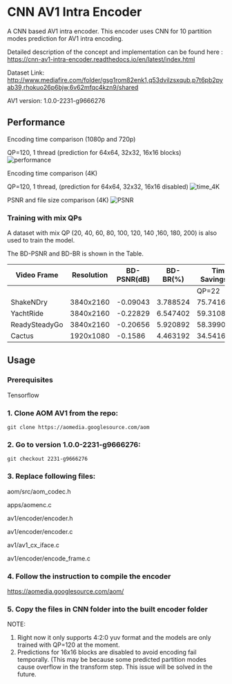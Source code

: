 # CNN AV1 Intra Encoder
A CNN based AV1 intra encoder. This encoder uses CNN for 10 partition modes prediction for AV1 intra encoding.

Detailed description of the concept and implementation can be found here : https://cnn-av1-intra-encoder.readthedocs.io/en/latest/index.html

Dataset Link: http://www.mediafire.com/folder/gsg1rom82enk1,q53dvilzsxqub,p7t6pb2pyab39,rhokuo26p6bjw,6v62mfqc4kzn9/shared

AV1 version: 1.0.0-2231-g9666276

## Performance 

Encoding time comparison (1080p and 720p)

QP=120, 1 thread (prediction for 64x64, 32x32, 16x16 blocks)
![performance](https://cnn-av1-intra-encoder.readthedocs.io/en/latest/_images/encoding_time_cnn.png)

Encoding time comparison (4K)

QP=120, 1 thread, (prediction for 64x64, 32x32, 16x16 disabled)
![time_4K](https://cnn-av1-intra-encoder.readthedocs.io/en/latest/_images/Time4K.png)

PSNR and file size comparison (4K)
![PSNR](https://cnn-av1-intra-encoder.readthedocs.io/en/latest/_images/PSNR4K.png)

### Training with mix QPs

A dataset with mix QP (20, 40, 60, 80, 100, 120, 140 ,160, 180, 200) is also used to train the model.

The BD-PSNR and BD-BR is shown in the Table.

| Video Frame   | Resolution | BD-PSNR(dB) | BD-BR(%) | Time Savings(%) |             |             |             |
|---------------|------------|-------------|----------|-----------------|-------------|-------------|-------------|
|               |            |             |          | QP=22           | QP=33       | QP=41       | QP=50       |
| ShakeNDry     | 3840x2160  | -0.09043    | 3.788524 | 75.74163998     | 70.4177131  | 64.58796924 | 54.12158889 |
| YachtRide     | 3840x2160  | -0.22829    | 6.547402 | 59.31081768     | 52.97428892 | 47.53542568 | 33.6477623  |
| ReadySteadyGo | 3840x2160  | -0.20656    | 5.920892 | 58.39904588     | 65.99000052 | 63.97389648 | 57.60417505 |
| Cactus        | 1920x1080  | -0.1586     | 4.463192 | 34.54166093     | 47.34028241 | 52.72181417 | 47.82528339 |


## Usage 

### Prerequisites

Tensorflow

### 1.  Clone AOM AV1 from the repo:

 `git clone https://aomedia.googlesource.com/aom`

### 2.  Go to version 1.0.0-2231-g9666276:

 `git checkout 2231-g9666276`


### 3.  Replace following files:

aom/src/aom_codec.h

apps/aomenc.c

av1/encoder/encoder.h

av1/encoder/encoder.c

av1/av1_cx_iface.c

av1/encoder/encode_frame.c

### 4. Follow the instruction to compile the encoder

https://aomedia.googlesource.com/aom/

### 5.  Copy the files in CNN folder into the built encoder folder


NOTE:
1. Right now it only supports 4:2:0 yuv format and the models are only trained with QP=120 at the moment.  
2. Predictions for 16x16 blocks are disabled to avoid encoding fail temporally. (This may be because some predicted partition modes cause overflow in the transform step. This issue will be solved in the future.
